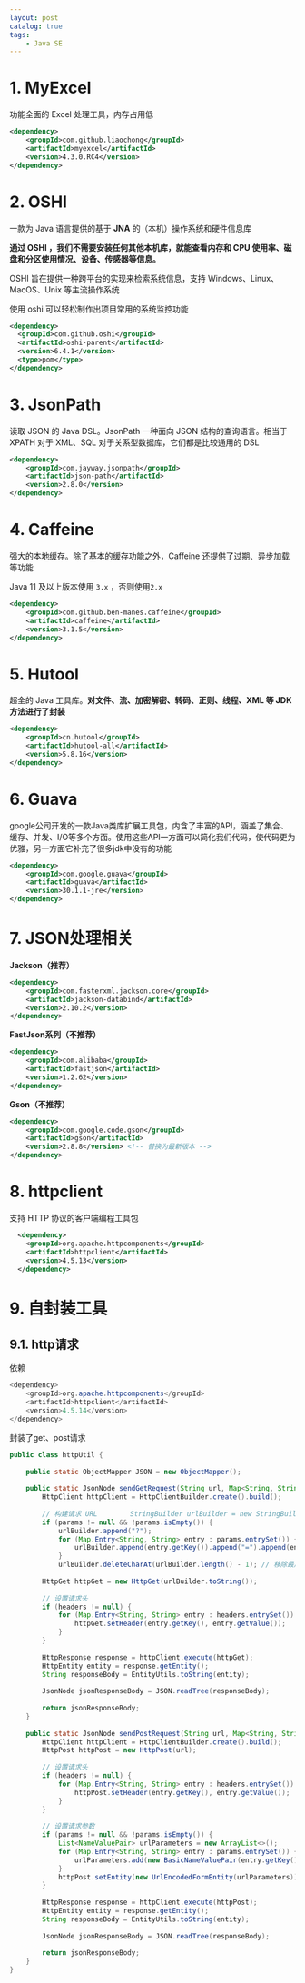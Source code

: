 ```yaml
---
layout: post   	
catalog: true 	
tags:
    - Java SE
---
```






# 1. MyExcel

功能全面的 Excel 处理工具，内存占用低

```xml
<dependency>
    <groupId>com.github.liaochong</groupId>
    <artifactId>myexcel</artifactId>
    <version>4.3.0.RC4</version>
</dependency>
```

# 2. OSHI

一款为 Java 语言提供的基于 **JNA** 的（本机）操作系统和硬件信息库

**通过 OSHI ，我们不需要安装任何其他本机库，就能查看内存和 CPU 使用率、磁盘和分区使用情况、设备、传感器等信息。**

OSHI 旨在提供一种跨平台的实现来检索系统信息，支持 Windows、Linux、MacOS、Unix 等主流操作系统

使用 oshi 可以轻松制作出项目常用的系统监控功能

```xml
<dependency>
  <groupId>com.github.oshi</groupId>
  <artifactId>oshi-parent</artifactId>
  <version>6.4.1</version>
  <type>pom</type>
</dependency>
```



# 3. JsonPath

读取 JSON 的 Java DSL。JsonPath 一种面向 JSON 结构的查询语言。相当于 XPATH 对于 XML、SQL 对于关系型数据库，它们都是比较通用的 DSL

```xml
<dependency>
    <groupId>com.jayway.jsonpath</groupId>
    <artifactId>json-path</artifactId>
    <version>2.8.0</version>
</dependency>
```

# 4. Caffeine

强大的本地缓存。除了基本的缓存功能之外，Caffeine 还提供了过期、异步加载等功能

Java 11 及以上版本使用 `3.x` ，否则使用`2.x`

```xml
<dependency>
    <groupId>com.github.ben-manes.caffeine</groupId>
    <artifactId>caffeine</artifactId>
    <version>3.1.5</version>
</dependency>
```

# 5. Hutool

超全的 Java 工具库。**对文件、流、加密解密、转码、正则、线程、XML 等 JDK 方法进行了封装**

```xml
<dependency>
    <groupId>cn.hutool</groupId>
    <artifactId>hutool-all</artifactId>
    <version>5.8.16</version>
</dependency>
```

# 6. Guava

google公司开发的一款Java类库扩展工具包，内含了丰富的API，涵盖了集合、缓存、并发、I/O等多个方面。使用这些API一方面可以简化我们代码，使代码更为优雅，另一方面它补充了很多jdk中没有的功能

```xml
<dependency>
    <groupId>com.google.guava</groupId>
    <artifactId>guava</artifactId>
    <version>30.1.1-jre</version>
</dependency>
```

# 7. JSON处理相关

**Jackson（推荐）**
```xml
<dependency>
    <groupId>com.fasterxml.jackson.core</groupId>
    <artifactId>jackson-databind</artifactId>
    <version>2.10.2</version>
</dependency>
```

**FastJson系列（不推荐）**
```xml
<dependency>
    <groupId>com.alibaba</groupId>
    <artifactId>fastjson</artifactId>
    <version>1.2.62</version>
</dependency>
```
**Gson（不推荐）**
```xml
<dependency>
	<groupId>com.google.code.gson</groupId>
	<artifactId>gson</artifactId>
	<version>2.8.8</version> <!-- 替换为最新版本 -->
</dependency>
```

# 8. httpclient

支持 HTTP 协议的客户端编程工具包

```xml
  <dependency>
    <groupId>org.apache.httpcomponents</groupId>
    <artifactId>httpclient</artifactId>
    <version>4.5.13</version>
  </dependency>
```


# 9. 自封装工具

## 9.1. http请求

依赖
```java
<dependency>  
    <groupId>org.apache.httpcomponents</groupId>  
    <artifactId>httpclient</artifactId>  
    <version>4.5.14</version>  
</dependency>
```
封装了get、post请求

```java
public class httpUtil {  
  
    public static ObjectMapper JSON = new ObjectMapper();  
    
    public static JsonNode sendGetRequest(String url, Map<String, String> headers, Map<String, String> params) throws IOException {  
        HttpClient httpClient = HttpClientBuilder.create().build();  
  
        // 构建请求 URL        StringBuilder urlBuilder = new StringBuilder(url);  
        if (params != null && !params.isEmpty()) {  
            urlBuilder.append("?");  
            for (Map.Entry<String, String> entry : params.entrySet()) {  
                urlBuilder.append(entry.getKey()).append("=").append(entry.getValue()).append("&");  
            }  
            urlBuilder.deleteCharAt(urlBuilder.length() - 1); // 移除最后一个多余的 "&"        }  
  
        HttpGet httpGet = new HttpGet(urlBuilder.toString());  
  
        // 设置请求头  
        if (headers != null) {  
            for (Map.Entry<String, String> entry : headers.entrySet()) {  
                httpGet.setHeader(entry.getKey(), entry.getValue());  
            }  
        }  
  
        HttpResponse response = httpClient.execute(httpGet);  
        HttpEntity entity = response.getEntity();  
        String responseBody = EntityUtils.toString(entity);  
  
        JsonNode jsonResponseBody = JSON.readTree(responseBody);  
  
        return jsonResponseBody;  
    }  
  
    public static JsonNode sendPostRequest(String url, Map<String, String> headers, Map<String, String> params) throws IOException {  
        HttpClient httpClient = HttpClientBuilder.create().build();  
        HttpPost httpPost = new HttpPost(url);  
  
        // 设置请求头  
        if (headers != null) {  
            for (Map.Entry<String, String> entry : headers.entrySet()) {  
                httpPost.setHeader(entry.getKey(), entry.getValue());  
            }  
        }  
  
        // 设置请求参数  
        if (params != null && !params.isEmpty()) {  
            List<NameValuePair> urlParameters = new ArrayList<>();  
            for (Map.Entry<String, String> entry : params.entrySet()) {  
                urlParameters.add(new BasicNameValuePair(entry.getKey(), entry.getValue()));  
            }  
            httpPost.setEntity(new UrlEncodedFormEntity(urlParameters));  
        }  
  
        HttpResponse response = httpClient.execute(httpPost);  
        HttpEntity entity = response.getEntity();  
        String responseBody = EntityUtils.toString(entity);  
  
        JsonNode jsonResponseBody = JSON.readTree(responseBody);  
  
        return jsonResponseBody;  
    }  
}
```

